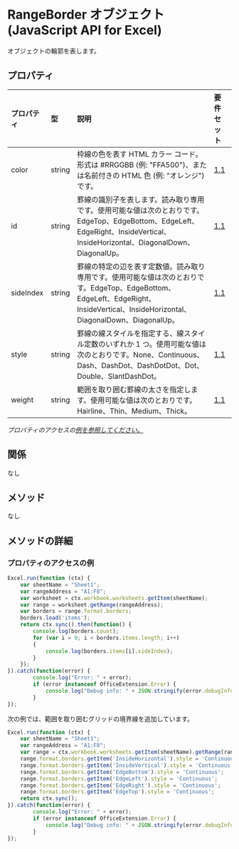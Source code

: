 # <a name="rangeborder-object-javascript-api-for-excel"></a>RangeBorder オブジェクト (JavaScript API for Excel)

オブジェクトの輪郭を表します。

## <a name="properties"></a>プロパティ

| プロパティ       | 型    |説明| 要件セット|
|:---------------|:--------|:----------|:----|
|color|string|枠線の色を表す HTML カラー コード。形式は #RRGGBB (例: "FFA500")、または名前付きの HTML 色 (例: "オレンジ") です。|[1.1](../requirement-sets/excel-api-requirement-sets.md)|
|id|string|罫線の識別子を表します。読み取り専用です。使用可能な値は次のとおりです。EdgeTop、EdgeBottom、EdgeLeft、EdgeRight、InsideVertical、InsideHorizontal、DiagonalDown、DiagonalUp。|[1.1](../requirement-sets/excel-api-requirement-sets.md)|
|sideIndex|string|罫線の特定の辺を表す定数値。読み取り専用です。使用可能な値は次のとおりです。EdgeTop、EdgeBottom、EdgeLeft、EdgeRight、InsideVertical、InsideHorizontal、DiagonalDown、DiagonalUp。|[1.1](../requirement-sets/excel-api-requirement-sets.md)|
|style|string|罫線の線スタイルを指定する、線スタイル定数のいずれか 1 つ。使用可能な値は次のとおりです。None、Continuous、Dash、DashDot、DashDotDot、Dot、Double、SlantDashDot。|[1.1](../requirement-sets/excel-api-requirement-sets.md)|
|weight|string|範囲を取り囲む罫線の太さを指定します。使用可能な値は次のとおりです。Hairline、Thin、Medium、Thick。|[1.1](../requirement-sets/excel-api-requirement-sets.md)|

_プロパティのアクセスの[例を参照してください。](#property-access-examples)_

## <a name="relationships"></a>関係
なし


## <a name="methods"></a>メソッド
なし


## <a name="method-details"></a>メソッドの詳細

### <a name="property-access-examples"></a>プロパティのアクセスの例

```js
Excel.run(function (ctx) { 
    var sheetName = "Sheet1";
    var rangeAddress = "A1:F8";
    var worksheet = ctx.workbook.worksheets.getItem(sheetName);
    var range = worksheet.getRange(rangeAddress);
    var borders = range.format.borders;
    borders.load('items');
    return ctx.sync().then(function() {
        console.log(borders.count);
        for (var i = 0; i < borders.items.length; i++)
        {
            console.log(borders.items[i].sideIndex);
        }
    });
}).catch(function(error) {
        console.log("Error: " + error);
        if (error instanceof OfficeExtension.Error) {
            console.log("Debug info: " + JSON.stringify(error.debugInfo));
        }
});
```
次の例では、範囲を取り囲むグリッドの境界線を追加しています。

```js
Excel.run(function (ctx) { 
    var sheetName = "Sheet1";
    var rangeAddress = "A1:F8";
    var range = ctx.workbook.worksheets.getItem(sheetName).getRange(rangeAddress);
    range.format.borders.getItem('InsideHorizontal').style = 'Continuous';
    range.format.borders.getItem('InsideVertical').style = 'Continuous';
    range.format.borders.getItem('EdgeBottom').style = 'Continuous';
    range.format.borders.getItem('EdgeLeft').style = 'Continuous';
    range.format.borders.getItem('EdgeRight').style = 'Continuous';
    range.format.borders.getItem('EdgeTop').style = 'Continuous';
    return ctx.sync(); 
}).catch(function(error) {
        console.log("Error: " + error);
        if (error instanceof OfficeExtension.Error) {
            console.log("Debug info: " + JSON.stringify(error.debugInfo));
        }
});
```

